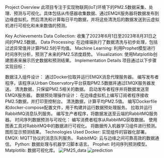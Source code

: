 Project Overview
此项目专注于实现物联网(IoT)环境下的PM2.5数据采集、处理、预测与可视化。具体包括从传感器收集数据、通过EMQX服务器将数据发布到边缘虚拟机，然后清洗和计算每日平均数据，并将这些清洗后的数据发送到云虚拟机进行可视化和未来数值的预测。

Key Achievements
Data Collection: 收集了2023年6月1日至2023年8月31日之间的PM2.5数据。
Data Processing: 在边缘端执行了数据清洗与初步处理，包括过滤异常值并计算PM2.5的平均值。
Machine Learning: 利用Prophet模型进行时间序列分析，预测了未来的PM2.5浓度趋势。
Visualization: 使用Matplotlib创建图表来展示历史数据和预测结果。
Implementation Details
项目通过以下步骤实现目标：

数据注入组件设计：
通过Docker拉取并运行EMQX消息代理服务器。
编写发布者程序，该程序从Urban Observatory平台获取PM2.5数据并通过EMQX服务器发送。
清洗数据，只保留PM2.5相关的数据。
启动发布者程序并将数据发送至EMQX服务器。
数据预处理操作设计：
在边缘虚拟机上编写订阅者程序接收PM2.5数据，并打印至控制台。
清洗数据，计算平均PM2.5值。
编写Dockerfile和docker-compose配置文件，用于构建并运行数据预处理服务。
拉取并运行RabbitMQ消息队列服务。
编写生产者程序，将数据发送至云端的RabbitMQ服务器。
时间序列数据预测与可视化：
编写消费者程序从RabbitMQ获取数据。
使用图表工具对RabbitMQ中的数据进行可视化。
将数据传入机器学习组件进行预测。
图形显示预测结果。
Technologies Used
Docker: 实现组件的容器化部署。
EMQX: MQTT协议的消息队列服务。
RabbitMQ: 云与边缘之间可靠高效的数据通信。
Python: 数据处理与机器学习脚本语言。
Prophet: 时间序列预测模型。
Matplotlib: 数据可视化库。
![PM25_data](https://github.com/user-attachments/assets/fc65ad72-6e69-42a4-916e-9e72726e7de6)
![prediction](https://github.com/user-attachments/assets/a02bb296-337e-4c29-8175-06e042a8e79c)

